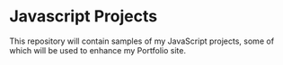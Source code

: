 # Javascript Projects
This repository will contain samples of my JavaScript projects, some of which will be used to enhance my Portfolio site.
